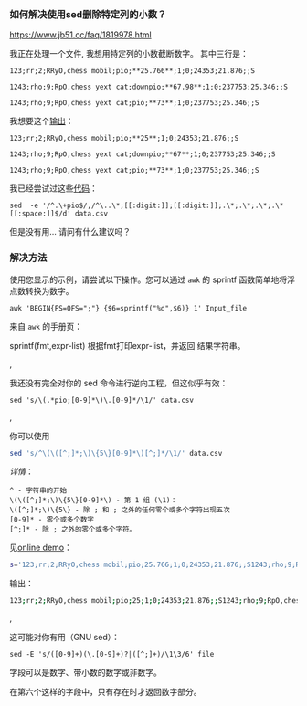 ### 如何解决使用sed删除特定列的小数？

https://www.jb51.cc/faq/1819978.html

我正在处理一个文件, 我想用特定列的小数截断数字。 其中三行是：

```shell
123;rr;2;RRyO,chess mobil;pio;**25.766**;1;0;24353;21.876;;S

1243;rho;9;RpO,chess yext cat;downpio;**67.98**;1;0;237753;25.346;;S

1243;rho;9;RpO,chess yext cat;pio;**73**;1;0;237753;25.346;;S
```

我想要这个[输出](https://www.jb51.cc/tag/shuchu/)：

```shell
123;rr;2;RRyO,chess mobil;pio;**25**;1;0;24353;21.876;;S

1243;rho;9;RpO,chess yext cat;downpio;**67**;1;0;237753;25.346;;S

1243;rho;9;RpO,chess yext cat;pio;**73**;1;0;237753;25.346;;S
```

我已经尝试过这些[代码](https://www.jb51.cc/tag/daima/)：

```
sed  -e '/^.\+pio$/,/^\..\*;[[:digit:]];[[:digit:]];.\*;.\*;.\*;.\*[[:space:]]$/d' data.csv
```

但是没有用... 请问有什么建议吗？

### 解决方法

使用您显示的示例，请尝试以下操作。您可以通过 `awk` 的 sprintf 函数简单地将浮点数转换为数字。

```
awk 'BEGIN{FS=OFS=";"} {$6=sprintf("%d",$6)} 1' Input_file
```

来自 `awk` 的手册页：

sprintf(fmt,expr-list) 根据fmt打印expr-list，并返回 结果字符串。

,

我还没有完全对你的 sed 命令进行逆向工程，但这似乎有效：

```
sed 's/\(.*pio;[0-9]*\)\.[0-9]*/\1/' data.csv
```

,

你可以使用

```sh
sed 's/^\(\([^;]*;\)\{5\}[0-9]*\)[^;]*/\1/' data.csv
```

*详情*：

```shell
^ - 字符串的开始
\(\([^;]*;\)\{5\}[0-9]*\) - 第 1 组 (\1)：
\([^;]*;\)\{5\} - 除 ; 和 ; 之外的任何零个或多个字符出现五次
[0-9]* - 零个或多个数字
[^;]* - 除 ; 之外的零个或多个字符。
```

见[online demo](https://ideone.com/XZtOey)：

```sh
s='123;rr;2;RRyO,chess mobil;pio;25.766;1;0;24353;21.876;;S1243;rho;9;RpO,chess yext cat;downpio;67.98;1;0;237753;25.346;;S1243;rho;9;RpO,chess yext cat;pio;73;1;0;237753;25.346;;S'sed 's/^\(\([^;]*;\)\{5\}[0-9]*\)[^;]*/\1/' <<< "$s"
```

输出：

```sh
123;rr;2;RRyO,chess mobil;pio;25;1;0;24353;21.876;;S1243;rho;9;RpO,chess yext cat;downpio;67;1;0;237753;25.346;;S1243;rho;9;RpO,chess yext cat;pio;73;1;0;237753;25.346;;S
```

,

这可能对你有用（GNU sed）：

```
sed -E 's/([0-9]+)(\.[0-9]+)?|([^;]+)/\1\3/6' file
```

字段可以是数字、带小数的数字或非数字。

在第六个这样的字段中，只有存在时才返回数字部分。